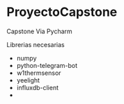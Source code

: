 # ProyectoCapstone
Capstone Via Pycharm

Librerias necesarias
- numpy
- python-telegram-bot
- w1thermsensor
- yeelight
- influxdb-client
- 
